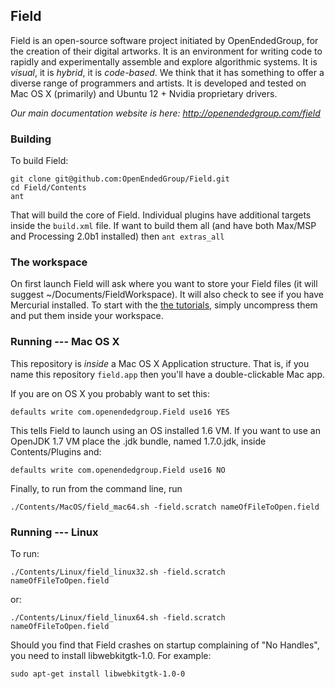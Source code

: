 ## Field

Field is an open-source software project initiated by OpenEndedGroup, for the creation of their digital artworks. It is an environment for writing code to rapidly and experimentally assemble and explore algorithmic systems. It is _visual_, it is _hybrid_, it is _code-based_. We think that it has something to offer a diverse range of programmers and artists. It is developed and tested on Mac OS X (primarily) and Ubuntu 12 + Nvidia proprietary drivers.

*Our main documentation website is here: http://openendedgroup.com/field*

### Building

To build Field:

	git clone git@github.com:OpenEndedGroup/Field.git
	cd Field/Contents
	ant


That will build the core of Field. Individual plugins have additional targets inside the `build.xml` file. If want to build them all (and have both Max/MSP and Processing 2.0b1 installed) then `ant extras_all`

### The workspace

On first launch Field will ask where you want to store your Field files (it will suggest ~/Documents/FieldWorkspace). It will also check to see if you have Mercurial installed. To start with the [the tutorials](http://openendedgroup.com/field/FieldGATech), simply uncompress them and put them inside your workspace.

### Running --- Mac OS X

This repository is _inside_ a Mac OS X Application structure. That is, if you name this repository `field.app` then you'll have a double-clickable Mac app. 

If you are on OS X you probably want to set this:

	defaults write com.openendedgroup.Field use16 YES

This tells Field to launch using an OS installed 1.6 VM. If you want to use an OpenJDK 1.7 VM place the .jdk bundle, named 1.7.0.jdk, inside Contents/Plugins and:
	
	defaults write com.openendedgroup.Field use16 NO

Finally, to run from the command line, run 

	./Contents/MacOS/field_mac64.sh -field.scratch nameOfFileToOpen.field

### Running --- Linux

To run:

	./Contents/Linux/field_linux32.sh -field.scratch nameOfFileToOpen.field

or:

	./Contents/Linux/field_linux64.sh -field.scratch nameOfFileToOpen.field

Should you find that Field crashes on startup complaining of "No Handles", you need to install libwebkitgtk-1.0. For example:

	sudo apt-get install libwebkitgtk-1.0-0


